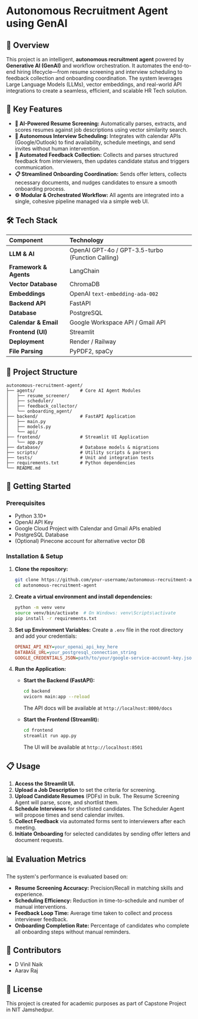 # Autonomous Recruitment Agent using GenAI

## 📖 Overview

This project is an intelligent, **autonomous recruitment agent** powered by **Generative AI (GenAI)** and workflow orchestration. It automates the end-to-end hiring lifecycle—from resume screening and interview scheduling to feedback collection and onboarding coordination. The system leverages Large Language Models (LLMs), vector embeddings, and real-world API integrations to create a seamless, efficient, and scalable HR Tech solution.

## 🎯 Key Features

- **🤖 AI-Powered Resume Screening:** Automatically parses, extracts, and scores resumes against job descriptions using vector similarity search.
- **📅 Autonomous Interview Scheduling:** Integrates with calendar APIs (Google/Outlook) to find availability, schedule meetings, and send invites without human intervention.
- **🔄 Automated Feedback Collection:** Collects and parses structured feedback from interviewers, then updates candidate status and triggers communication.
- **📋 Streamlined Onboarding Coordination:** Sends offer letters, collects necessary documents, and nudges candidates to ensure a smooth onboarding process.
- **⚙️ Modular & Orchestrated Workflow:** All agents are integrated into a single, cohesive pipeline managed via a simple web UI.

## 🛠️ Tech Stack

| Component | Technology |
| :--- | :--- |
| **LLM & AI** | OpenAI GPT-4o / GPT-3.5-turbo (Function Calling) |
| **Framework & Agents** | LangChain |
| **Vector Database** | ChromaDB |
| **Embeddings** | OpenAI `text-embedding-ada-002` |
| **Backend API** | FastAPI |
| **Database** | PostgreSQL |
| **Calendar & Email** | Google Workspace API / Gmail API |
| **Frontend (UI)** | Streamlit |
| **Deployment** | Render / Railway |
| **File Parsing** | PyPDF2, spaCy |

## 📁 Project Structure

```
autonomous-recruitment-agent/
├── agents/                 # Core AI Agent Modules
│   ├── resume_screener/
│   ├── scheduler/
│   ├── feedback_collector/
│   └── onboarding_agent/
├── backend/                # FastAPI Application
│   ├── main.py
│   ├── models.py
│   └── api/
├── frontend/               # Streamlit UI Application
│   └── app.py
├── database/               # Database models & migrations
├── scripts/                # Utility scripts & parsers
├── tests/                  # Unit and integration tests
├── requirements.txt        # Python dependencies
└── README.md
```

## 🚀 Getting Started

### Prerequisites

- Python 3.10+
- OpenAI API Key
- Google Cloud Project with Calendar and Gmail APIs enabled
- PostgreSQL Database
- (Optional) Pinecone account for alternative vector DB

### Installation & Setup

1.  **Clone the repository:**
    ```bash
    git clone https://github.com/your-username/autonomous-recruitment-agent.git
    cd autonomous-recruitment-agent
    ```

2.  **Create a virtual environment and install dependencies:**
    ```bash
    python -m venv venv
    source venv/bin/activate  # On Windows: venv\Scripts\activate
    pip install -r requirements.txt
    ```

3.  **Set up Environment Variables:**
    Create a `.env` file in the root directory and add your credentials:
    ```ini
    OPENAI_API_KEY=your_openai_api_key_here
    DATABASE_URL=your_postgresql_connection_string
    GOOGLE_CREDENTIALS_JSON=path/to/your/google-service-account-key.json
    ```

4.  **Run the Application:**
    - **Start the Backend (FastAPI):**
      ```bash
      cd backend
      uvicorn main:app --reload
      ```
      The API docs will be available at `http://localhost:8000/docs`

    - **Start the Frontend (Streamlit):**
      ```bash
      cd frontend
      streamlit run app.py
      ```
      The UI will be available at `http://localhost:8501`

## 📋 Usage

1.  **Access the Streamlit UI.**
2.  **Upload a Job Description** to set the criteria for screening.
3.  **Upload Candidate Resumes** (PDFs) in bulk. The Resume Screening Agent will parse, score, and shortlist them.
4.  **Schedule Interviews** for shortlisted candidates. The Scheduler Agent will propose times and send calendar invites.
5.  **Collect Feedback** via automated forms sent to interviewers after each meeting.
6.  **Initiate Onboarding** for selected candidates by sending offer letters and document requests.

## 📊 Evaluation Metrics

The system's performance is evaluated based on:
- **Resume Screening Accuracy:** Precision/Recall in matching skills and experience.
- **Scheduling Efficiency:** Reduction in time-to-schedule and number of manual interventions.
- **Feedback Loop Time:** Average time taken to collect and process interviewer feedback.
- **Onboarding Completion Rate:** Percentage of candidates who complete all onboarding steps without manual reminders.

## 👥 Contributors

- D Vinil Naik
- Aarav Raj

## 📄 License

This project is created for academic purposes as part of Capstone Project in NIT Jamshedpur.
